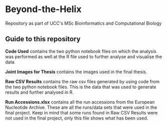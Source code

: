 # Beyond-the-Helix
Repository as part of UCC's MSc Bioinformatics and Computational Biology

## Guide to this repository

**Code Used** contains the two python notebook files on which the analysis was performed as well at the R file used to further analyse and visualise the data

**Joint Images for Thesis** contains the images used in the final thesis.

**Raw CSV Results** contains the raw csv files generated by using code from the two python notebook files. This is the data that was used to generate results and further analysed in R.

**Run Accessions.xlsx** contains all the run accessions from the European Nucleotide Archive. These are all the runs/data sets that were used in the final project. Keep in mind that some runs found in Raw CSV Results were not used in the final project, only this file shows what has been used.
